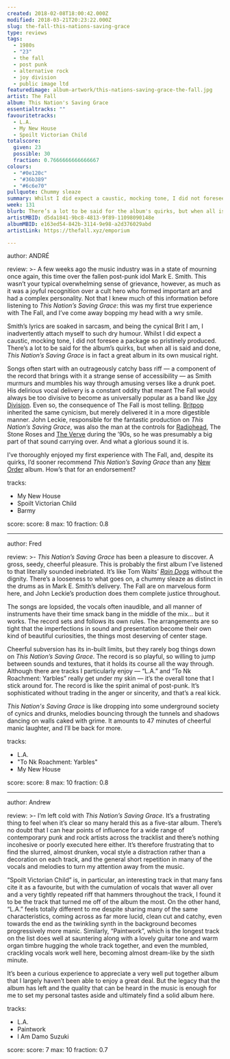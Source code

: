 ```yaml
---
created: 2018-02-08T18:00:42.000Z
modified: 2018-03-21T20:23:22.000Z
slug: the-fall-this-nations-saving-grace
type: reviews
tags:
  - 1980s
  - "23"
  - the fall
  - post punk
  - alternative rock
  - joy division
  - public image ltd
featuredimage: album-artwork/this-nations-saving-grace-the-fall.jpg
artist: The Fall
album: This Nation's Saving Grace
essentialtracks: ""
favouritetracks:
  - L.A.
  - My New House
  - Spoilt Victorian Child
totalscore:
  given: 23
  possible: 30
  fraction: 0.7666666666666667
colours:
  - "#0e120c"
  - "#36b389"
  - "#6c6e70"
pullquote: Chummy sleaze
summary: Whilst I did expect a caustic, mocking tone, I did not foresee a package so pristinely produced. There’s a lot to be said for the album's quirks, but when all is said and done, This Nation’s Saving Grace is in fact a great album in its own musical right.
week: 131
blurb: There’s a lot to be said for the album's quirks, but when all is said and done, This Nation’s Saving Grace is in fact a great album in its own right.
artistMBID: d5da1841-9bc8-4813-9f89-11098090148e
albumMBID: e163ed54-842b-3114-9e98-a2d376029abd
artistLink: https://thefall.xyz/emporium

---
```


author: ANDRÉ

review: >-
  A few weeks ago the music industry was in a state of mourning once again, this time over the fallen post-punk idol Mark E. Smith. This wasn’t your typical overwhelming sense of grievance, however, as much as it was a joyful recognition over a cult hero who formed important art and had a complex personality. Not that I knew much of this information before listening to *This Nation’s Saving Grace*: this was my first true experience with The Fall, and I’ve come away bopping my head with a wry smile. 
  
  Smith’s lyrics are soaked in sarcasm, and being the cynical Brit I am, I inadvertently attach myself to such dry humour. Whilst I did expect a caustic, mocking tone, I did not foresee a package so pristinely produced. There’s a lot to be said for the album’s quirks, but when all is said and done, *This Nation’s Saving Grace* is in fact a great album in its own musical right.

  Songs often start with an outrageously catchy bass riff — a component of the record that brings with it a strange sense of accessibility — as Smith murmurs and mumbles his way through amusing verses like a drunk poet. His delirious vocal delivery is a constant oddity that meant The Fall would always be too divisive to become as universally popular as a band like [Joy Division](/reviews/joy-division-unknown-pleasures/). Even so, the consequence of The Fall is most telling. [Britpop](/reviews/blur-modern-life-is-rubbish/) inherited the same cynicism, but merely delivered it in a more digestible manner. John Leckie, responsible for the fantastic production on *This Nation’s Saving Grace*, was also the man at the controls for [Radiohead](/reviews/radiohead-ok-computer/), The Stone Roses and [The Verve](/reviews/the-verve-urban-hymns/) during the ’90s, so he was presumably a big part of that sound carrying over. And what a glorious sound it is. 
  
  I’ve thoroughly enjoyed my first experience with The Fall, and, despite its quirks, I’d sooner recommend *This Nation’s Saving Grace* than any [New Order](/reviews/new-order-power-corruption-and-lies/) album. How’s that for an endorsement?

tracks:
  - My New House
  - ­­Spoilt Victorian Child
  - ­­Barmy

score:
  score: 8
  max: 10
  fraction: 0.8

---
author: Fred

review: >-
  *This Nation’s Saving Grace* has been a pleasure to discover. A gross, seedy, cheerful pleasure. This is probably the first album I’ve listened to that literally sounded inebriated. It’s like Tom Waits’ [*Rain Dogs*](/reviews/tom-waits-rain-dogs/) without the dignity. There’s a looseness to what goes on, a chummy sleaze as distinct in the drums as in Mark E. Smith’s delivery. The Fall are on marvelous form here, and John Leckie’s production does them complete justice throughout. 
  
  The songs are lopsided, the vocals often inaudible, and all manner of instruments have their time smack bang in the middle of the mix… but it works. The record sets and follows its own rules. The arrangements are so tight that the imperfections in sound and presentation become their own kind of beautiful curiosities, the things most deserving of center stage.

  Cheerful subversion has its in-built limits, but they rarely bog things down on *This Nation’s Saving Grace*. The record is so playful, so willing to jump between sounds and textures, that it holds its course all the way through. Although there are tracks I particularly enjoy — “L.A.” and “To Nk Roachment: Yarbles” really get under my skin — it’s the overall tone that I stick around for. The record is like the spirit animal of post-punk. It’s sophisticated without trading in the anger or sincerity, and that’s a real kick. 
  
  *This Nation's Saving Grace* is like dropping into some underground society of cynics and drunks, melodies bouncing through the tunnels and shadows dancing on walls caked with grime. It amounts to 47 minutes of cheerful manic laughter, and I’ll be back for more.

tracks:
  - L.A.
  - "­­To Nk Roachment: Yarbles"
  - ­­My New House

score:
  score: 8
  max: 10
  fraction: 0.8

---
author: Andrew

review: >-
  I’m left cold with *This Nation’s Saving Grace*. It’s a frustrating thing to feel when it’s clear so many herald this as a five-star album. There’s no doubt that I can hear points of influence for a wide range of contemporary punk and rock artists across the tracklist and there’s nothing incohesive or poorly executed here either. It’s therefore frustrating that to find the slurred, almost drunken, vocal style a distraction rather than a decoration on each track, and the general short repetition in many of the vocals and melodies to turn my attention away from the music. 
  
  “Spoilt Victorian Child” is, in particular, an interesting track in that many fans cite it as a favourite, but with the cumulation of vocals that waver all over and a very tightly repeated riff that hammers throughout the track, I found it to be the track that turned me off of the album the most. On the other hand, “L.A.” feels totally different to me despite sharing many of the same characteristics, coming across as far more lucid, clean cut and catchy, even towards the end as the twinkling synth in the background becomes progressively more manic. Similarly, “Paintwork”, which is the longest track on the list does well at sauntering along with a lovely guitar tone and warm organ timbre hugging the whole track together, and even the mumbled, crackling vocals work well here, becoming almost dream-like by the sixth minute. 
  
  It’s been a curious experience to appreciate a very well put together album that I largely haven’t been able to enjoy a great deal. But the legacy that the album has left and the quality that can be heard in the music is enough for me to set my personal tastes aside and ultimately find a solid album here.

tracks:
  - L.A.
  - ­­Paintwork
  - ­­I Am Damo Suzuki
  
score:
  score: 7
  max: 10
  fraction: 0.7
